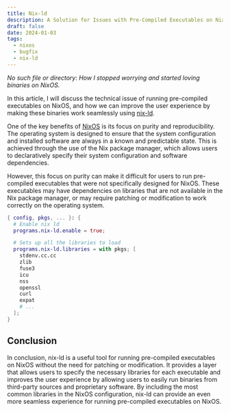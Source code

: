 ```yaml
---
title: Nix-ld
description: A Solution for Issues with Pre-Compiled Executables on NixOS
draft: false
date: 2024-01-03
tags:
  - nixos
  - bugfix
  - nix-ld
---
```


_No such file or directory: How I stopped worrying and started loving binaries_
_on NixOS._

In this article, I will discuss the technical issue of running pre-compiled
executables on NixOS, and how we can improve the user experience by making these
binaries work seamlessly using [nix-ld](https://github.com/Mic92/nix-ld).

One of the key benefits of [NixOS](https://nixos.org/) is its focus on purity
and reproducibility. The operating system is designed to ensure that the system
configuration and installed software are always in a known and predictable
state. This is achieved through the use of the Nix package manager, which allows
users to declaratively specify their system configuration and software
dependencies.

However, this focus on purity can make it difficult for users to run
pre-compiled executables that were not specifically designed for NixOS. These
executables may have dependencies on libraries that are not available in the Nix
package manager, or may require patching or modification to work correctly on
the operating system.

```nix
{ config, pkgs, ... }: {
  # Enable nix ld
  programs.nix-ld.enable = true;

  # Sets up all the libraries to load
  programs.nix-ld.libraries = with pkgs; [
    stdenv.cc.cc
    zlib
    fuse3
    icu
    nss
    openssl
    curl
    expat
    # ...
  ];
}

```

## Conclusion

In conclusion, nix-ld is a useful tool for running pre-compiled executables on
NixOS without the need for patching or modification. It provides a layer
that allows users to specify the necessary libraries for each executable and
improves the user experience by allowing users to easily run binaries from
third-party sources and proprietary software. By including the most common
libraries in the NixOS configuration, nix-ld can provide an even more seamless
experience for running pre-compiled executables on NixOS.
